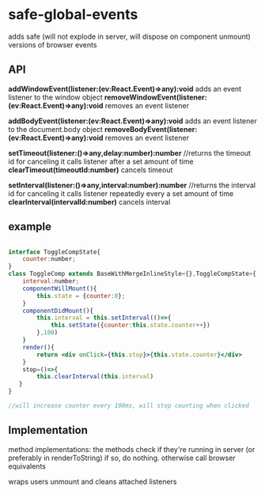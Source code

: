 # safe-global-events

adds safe (will not explode in server, will dispose on component unmount) versions of browser events

## API
**addWindowEvent(listener:(ev:React.Event)=>any):void** 
adds an event listener to the window object
**removeWindowEvent(listener:(ev:React.Event)=>any):void**
removes an event listener

**addBodyEvent(listener:(ev:React.Event)=>any):void** 
adds an event listener to the document.body object
**removeBodyEvent(listener:(ev:React.Event)=>any):void**
removes an event listener

**setTimeout(listener:()=>any,delay:number):number** //returns the timeout id for canceling it 
calls listener after a set amount of time
**clearTimeout(timeoutId:number)**
cancels timeout

**setInterval(listener:()=>any,interval:number):number** //returns the interval id for canceling it 
calls listener repeatedly every a set amount of time
**clearInterval(intervalId:number)**
cancels interval

## example
```jsx

interface ToggleCompState{
	counter:number;
}
class ToggleComp extends BaseWithMergeInlineStyle<{},ToggleCompState>{
	interval:number;
	componentWillMount(){
		this.state = {counter:0};
	}
	componentDidMount(){
		this.interval = this.setInterval(()=>{
			this.setState({counter:this.state.counter++})
		},100)
	}
	render(){
		return <div onClick={this.stop}>{this.state.counter}</div>
	}
	stop=()=>{
		this.clearInterval(this.interval)
   }
}

//will increase counter every 100ms, will stop counting when clicked
```
## Implementation

method implementations:
the methods check if they're running in server (or preferably in renderToString) if so, do nothing.
otherwise call browser equivalents

wraps users unmount and cleans attached listeners
